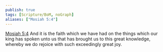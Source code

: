 ```yaml
---
publish: true
tags: [Scripture/BoM, noGraph]
aliases: ["Mosiah 5:4"]
---
```

[Mosiah 5:4](https://churchofjesuschrist.org/study/scriptures/bofm/mosiah/5?lang=eng&id=p4#p4) And it is the faith which we have had on the things which our king has spoken unto us that has brought us to this great knowledge, whereby we do rejoice with such exceedingly great joy.
